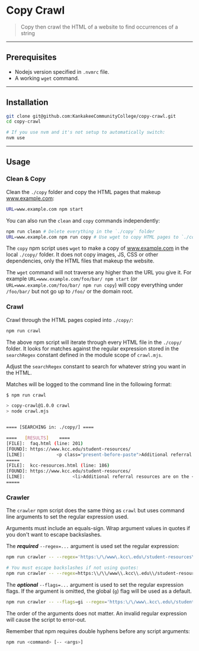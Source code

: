 
# Copy Crawl

> Copy then crawl the HTML of a website to find occurrences of a string

-----

## Prerequisites

* Nodejs version specified in `.nvmrc` file.
* A working `wget` command.

-----

## Installation

```bash
git clone git@github.com:KankakeeCommunityCollege/copy-crawl.git
cd copy-crawl

# If you use nvm and it's not setup to automatically switch:
nvm use
```

-----

## Usage

### Clean & Copy

Clean the `./copy` folder and copy the HTML pages that makeup www.example.com:

```bash
URL=www.example.com npm start
```

You can also run the `clean` and `copy` commands independently:

```bash
npm run clean # Delete everything in the `./copy` folder
URL=www.example.com npm run copy # Use wget to copy HTML pages to `./copy`
```

The `copy` npm script uses `wget` to make a copy of www.example.com in the local `./copy/` folder. It does not copy images, JS, CSS or other dependencies, only the HTML files that makeup the website.

The `wget` command will not traverse any higher than the URL you give it. For example `URL=www.example.com/foo/bar/ npm start` (or `URL=www.example.com/foo/bar/ npm run copy`) will copy everything under `/foo/bar/` but not go up to `/foo/` or the domain root.

### Crawl

Crawl through the HTML pages copied into `./copy/`:

```bash
npm run crawl
```

The above npm script will iterate through every HTML file in the `./copy/` folder. It looks for matches against the regular expression stored in the  `searchRegex` constant defined in the module scope of `crawl.mjs`.

Adjust the `searchRegex` constant to search for whatever string you want in the HTML.

Matches will be logged to the command line in the following format:

```bash
$ npm run crawl

> copy-crawl@1.0.0 crawl
> node crawl.mjs


==== [SEARCHING in: ./copy/] ====

====   [RESULTS]    ====
[FILE]:  faq.html (line: 201)
[FOUND]: https://www.kcc.edu/student-resources/
[LINE]:            <p class="present-before-paste">Additional referral resources are on the <a href="https://www.kcc.edu/student-resources/counseling-and-referral-services/">Counseling and Referral Services page</a>.</p>
=====
[FILE]:  kcc-resources.html (line: 186)
[FOUND]: https://www.kcc.edu/student-resources/
[LINE]:                  <li>Additional referral resources are on the <a href="https://www.kcc.edu/student-resources/counseling-and-referral-services/">Counseling and Referral Services page</a>.</li>
=====
```

### Crawler

The `crawler` npm script does the same thing as `crawl` but uses command line arguments to set the regular expression used.

Arguments must include an equals-sign. Wrap argument values in quotes if you don't want to escape backslashes.

The ***required*** `--regex=...` argument is used set the regular expression:

```bash
npm run crawler -- --regex='https:\/\/www\.kcc\.edu\/student-resources\/?'

# You must escape backslashes if not using quotes:
npm run crawler -- --regex=https:\\/\\/www\\.kcc\\.edu\\/student-resources\\/?
```

The ***optional*** `--flags=...` argument is used to set the regular expression flags. If the argument is omitted, the global (`g`) flag will be used as a default.

```bash
npm run crawler -- --flags=gi --regex='https:\/\/www\.kcc\.edu\/student-resources\/?'
```

The order of the arguments does not matter. An invalid regular expression will cause the script to error-out.

Remember that npm requires double hyphens before any script arguments:
```bash
npm run <command> [-- <args>]
```

